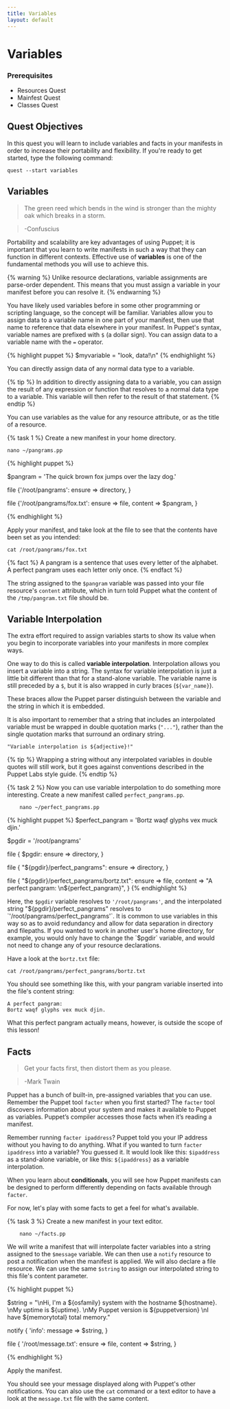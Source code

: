```yaml
---
title: Variables
layout: default
---
```


# Variables

### Prerequisites

- Resources Quest
- Mainfest Quest
- Classes Quest

## Quest Objectives

In this quest you will learn to include variables and facts in your manifests in order to increase their portability and flexibility. If you're ready to get started, type the following command:

	quest --start variables

## Variables

>The green reed which bends in the wind is stronger than the mighty oak which breaks in a storm.

> -Confuscius

Portability and scalability are key advantages of using Puppet; it is important that you learn to write manifests in such a way that they can function in different contexts. Effective use of **variables** is one of the fundamental methods you will use to achieve this.

{% warning %}
Unlike resource declarations, variable assignments are parse-order dependent. This means that you must assign a variable in your manifest before you can resolve it.
{% endwarning %}

You have likely used variables before in some other programming or scripting language, so the concept will be familiar. Variables allow you to assign data to a variable name in one part of your manifest, then use that name to reference that data elsewhere in your manifest. In Puppet's syntax, variable names are prefixed with `$` (a dollar sign). You can assign data to a variable name with the `=` operator.

{% highlight puppet %}
$myvariable = "look, data!\n"
{% endhighlight %}

You can directly assign data of any normal data type to a variable.

{% tip %}
In addition to directly assigning data to a variable, you can assign the result of any expression or function that resolves to a normal data type to a variable. This variable will then refer to the result of that statement.
{% endtip %}

You can use variables as the value for any resource attribute, or as the title of a resource.

{% task 1 %}
Create a new manifest in your home directory.

	nano ~/pangrams.pp

{% highlight puppet %}

$pangram = 'The quick brown fox jumps over the lazy dog.'

file {'/root/pangrams':
	ensure => directory,
}

file {'/root/pangrams/fox.txt':
  ensure  => file,
  content => $pangram,
}

{% endhighlight %}

Apply your manifest, and take look at the file to see that the contents have been set as you intended:

	cat /root/pangrams/fox.txt

{% fact %}
A pangram is a sentence that uses every letter of the alphabet. A perfect pangram uses each letter only once.
{% endfact %}

The string assigned to the `$pangram` variable was passed into your file resource's `content` attribute, which in turn told Puppet what the content of the `/tmp/pangram.txt` file should be.

## Variable Interpolation

The extra effort required to assign variables starts to show its value when you begin to incorporate variables into your manifests in more complex ways.

One way to do this is called **variable interpolation**. Interpolation allows you insert a variable into a string. The syntax for variable interpolation is just a little bit different than that for a stand-alone variable. The variable name is still preceded by a `$`, but it is also wrapped in curly braces (`${var_name}`).

These braces allow the Puppet parser distinguish between the variable and the string in which it is embedded. 

It is also important to remember that a string that includes an interpolated variable must be wrapped in double quotation marks (`"..."`), rather than the single quotation marks that surround an ordinary string.

`"Variable interpolation is ${adjective}!"`

{% tip %}
Wrapping a string without any interpolated variables in double quotes will still work, but it goes against conventions described in the Puppet Labs style guide.
{% endtip %}

{% task 2 %}
Now you can use variable interpolation to do something more interesting. Create a new manifest called `perfect_pangrams.pp`.

		nano ~/perfect_pangrams.pp

{% highlight puppet %}
$perfect_pangram = 'Bortz waqf glyphs vex muck djin.'

$pgdir = '/root/pangrams'

file { $pgdir:
	ensure => directory,
}

file { "${pgdir}/perfect_pangrams":
	ensure => directory,
}

file { "${pgdir}/perfect_pangrams/bortz.txt":
  ensure  => file,
  content => "A perfect pangram: \n${perfect_pangram}",
}
{% endhighlight %}

Here, the `$pgdir` variable resolves to `'/root/pangrams'`, and the interpolated string "${pgdir}/perfect_pangrams" resolves to `'/root/pangrams/perfect_pangrams'`. It is common to use variables in this way so as to avoid redundancy and allow for data separation in directory and filepaths. If you wanted to work in another user's home directory, for example, you would only have to change the `$pgdir` variable, and would not need to change any of your resource declarations.

Have a look at the `bortz.txt` file:

	cat /root/pangrams/perfect_pangrams/bortz.txt
	
You should see something like this, with your pangram variable inserted into the file's content string:

	A perfect pangram:
	Bortz waqf glyphs vex muck djin.
	
What this perfect pangram actually means, however, is outside the scope of this lesson!

## Facts

>Get your facts first, then distort them as you please.

> -Mark Twain

Puppet has a bunch of built-in, pre-assigned variables that you can use. Remember the Puppet tool `facter` when you first started? The `facter` tool discovers information about your system and makes it available to Puppet as variables. Puppet’s compiler accesses those facts when it’s reading a manifest.

Remember running `facter ipaddress`? Puppet told you your IP address without you having to do anything. What if you wanted to turn `facter ipaddress` into a variable? You guessed it. It would look like this: `$ipaddress` as a stand-alone variable, or like this:
`${ipaddress}` as a variable interpolation.

When you learn about **conditionals**, you will see how Puppet manifests can be designed to perform differently depending on facts available through `facter`.

For now, let's play with some facts to get a feel for what's available.

{% task 3 %}
Create a new manifest in your text editor.
		
		nano ~/facts.pp

We will write a manifest that will interpolate facter variables into a string assigned to the `$message` variable. We can then use a `notify` resource to post a notification when the manifest is applied. We will also declare a file resource. We can use the same `$string` to assign our interpolated string to this file's content parameter.

{% highlight puppet %}

$string = "\nHi, I'm a ${osfamily} system with the hostname ${hostname}. \nMy uptime is ${uptime}. \nMy Puppet version is ${puppetversion} \nI have ${memorytotal} total memory."

notify { 'info':
  message => $string,
}

file { '/root/message.txt':
  ensure  => file,
  content => $string,
}

{% endhighlight %}

Apply the manifest.

You should see your message displayed along with Puppet's other notifications. You can also use the `cat` command or a text editor to have a look at the `message.txt` file with the same content.